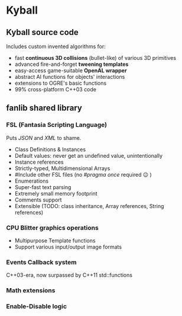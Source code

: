# Kyball
## Kyball source code

Includes custom invented algorithms for:
- fast **continuous 3D collisions** (bullet-like) of various 3D primitives
- advanced fire-and-forget **tweening templates**
- easy-access game-suitable **OpenAL wrapper**
- abstract AI functions for objects' interactions
- extensions to OGRE's basic functions
- 99% cross-platform C++03 code

## fanlib shared library

### FSL (Fantasia Scripting Language)
Puts *JSON* and *XML* to shame.
- Class Definitions & Instances
- Default values: never get an undefined value, unintentionally
- Instance references
- Strictly-typed, Multidimensional Arrays
- #Include other FSL files (no *#pragma once* required :wink: )
- Enumerations
- Super-fast text parsing
- Extremely small memory footprint
- Comments support
- Extensible (TODO: class inheritance, Array references, String references)

### CPU Blitter graphics operations

- Multipurpose Template functions
- Support various input/output image formats

### Events Callback system
C++03-era, now surpassed by C++11 std::functions
### Math extensions
### Enable-Disable logic
